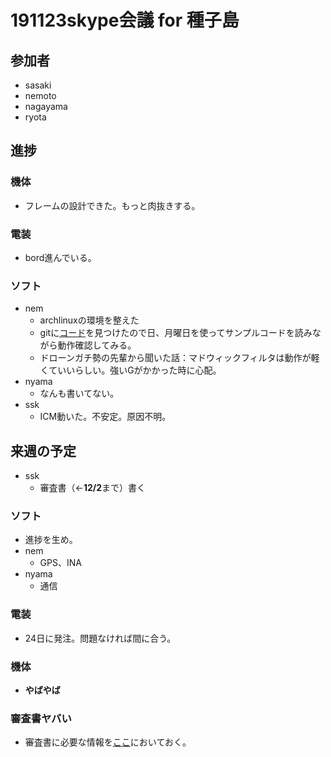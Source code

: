 # 191123skype会議 for 種子島
## 参加者
* sasaki
* nemoto
* nagayama
* ryota

## 進捗
### 機体
* フレームの設計できた。もっと肉抜きする。
### 電装
* bord進んでいる。
### ソフト
* nem
	* archlinuxの環境を整えた
	* gitに[コード](https://github.com/adafruit/Adafruit_CircuitPython_INA260)を見つけたので日、月曜日を使ってサンプルコードを読みながら動作確認してみる。  
	* ドローンガチ勢の先輩から聞いた話：マドウィックフィルタは動作が軽くていいらしい。強いGがかかった時に心配。
* nyama
	* なんも書いてない。
* ssk
	* ICM動いた。不安定。原因不明。
## 来週の予定
* ssk 
	* 審査書（←**12/2**まで）書く
### ソフト
* 進捗を生め。
* nem
	* GPS、INA
* nyama
	* 通信
### 電装
* 24日に発注。問題なければ間に合う。
### 機体
* **やばやば**
### **審査書ヤバい**
* 審査書に必要な情報を[ここ](./参加申し込み.md)においておく。


